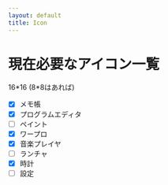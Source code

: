 ```yaml
---
layout: default
title: Icon
---
```

# 現在必要なアイコン一覧
16\*16
(8*8はあれば)

* [x] メモ帳
* [X] プログラムエディタ
* [ ] ペイント
* [X] ワープロ
* [X] 音楽プレイヤ
* [ ] ランチャ
* [X] 時計
* [ ] 設定
